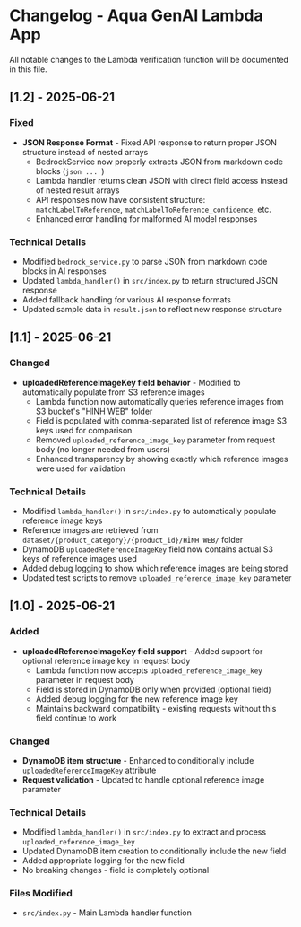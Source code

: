 # Changelog - Aqua GenAI Lambda App

All notable changes to the Lambda verification function will be documented in this file.

## [1.2] - 2025-06-21

### Fixed
- **JSON Response Format** - Fixed API response to return proper JSON structure instead of nested arrays
  - BedrockService now properly extracts JSON from markdown code blocks (```json ... ```)
  - Lambda handler returns clean JSON with direct field access instead of nested result arrays
  - API responses now have consistent structure: `matchLabelToReference`, `matchLabelToReference_confidence`, etc.
  - Enhanced error handling for malformed AI model responses

### Technical Details
- Modified `bedrock_service.py` to parse JSON from markdown code blocks in AI responses
- Updated `lambda_handler()` in `src/index.py` to return structured JSON response
- Added fallback handling for various AI response formats
- Updated sample data in `result.json` to reflect new response structure

## [1.1] - 2025-06-21

### Changed
- **uploadedReferenceImageKey field behavior** - Modified to automatically populate from S3 reference images
  - Lambda function now automatically queries reference images from S3 bucket's "HÌNH WEB" folder
  - Field is populated with comma-separated list of reference image S3 keys used for comparison
  - Removed `uploaded_reference_image_key` parameter from request body (no longer needed from users)
  - Enhanced transparency by showing exactly which reference images were used for validation

### Technical Details
- Modified `lambda_handler()` in `src/index.py` to automatically populate reference image keys
- Reference images are retrieved from `dataset/{product_category}/{product_id}/HÌNH WEB/` folder
- DynamoDB `uploadedReferenceImageKey` field now contains actual S3 keys of reference images used
- Added debug logging to show which reference images are being stored
- Updated test scripts to remove `uploaded_reference_image_key` parameter

## [1.0] - 2025-06-21

### Added
- **uploadedReferenceImageKey field support** - Added support for optional reference image key in request body
  - Lambda function now accepts `uploaded_reference_image_key` parameter in request body
  - Field is stored in DynamoDB only when provided (optional field)
  - Added debug logging for the new reference image key
  - Maintains backward compatibility - existing requests without this field continue to work

### Changed
- **DynamoDB item structure** - Enhanced to conditionally include `uploadedReferenceImageKey` attribute
- **Request validation** - Updated to handle optional reference image parameter

### Technical Details
- Modified `lambda_handler()` in `src/index.py` to extract and process `uploaded_reference_image_key`
- Updated DynamoDB item creation to conditionally include the new field
- Added appropriate logging for the new field
- No breaking changes - field is completely optional

### Files Modified
- `src/index.py` - Main Lambda handler function
